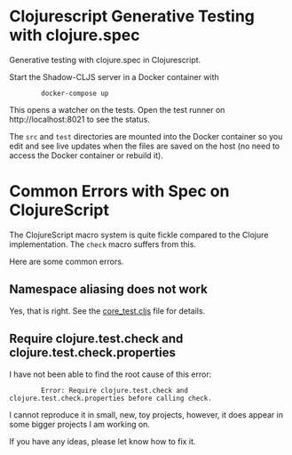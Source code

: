 # Clojurescript Generative Testing with clojure.spec

Generative testing with clojure.spec in Clojurescript.


Start the Shadow-CLJS server in a Docker container  with

```
        docker-compose up
```

This opens a watcher on the tests. Open the test runner on http://localhost:8021 to see the status.

The `src` and `test` directories are mounted into the Docker container so you edit and see live
updates when the files are saved on the host (no need to access the Docker container or rebuild it).



# Common Errors with Spec on ClojureScript

The ClojureScript macro system is quite fickle compared to the Clojure implementation.
The `check` macro suffers from this.


Here are some common errors.

## Namespace aliasing does not work
Yes, that is right.
See the [core_test.cljs](./test/cljs/generative/core_test.cljs) file for details.


## Require clojure.test.check and clojure.test.check.properties

I have not been able to find the root cause of this error:

```
        Error: Require clojure.test.check and clojure.test.check.properties before calling check.
```

I cannot reproduce it in small, new, toy projects, however, it does appear in some bigger projects I am working on.

If you have any ideas, please let know how to fix it.


